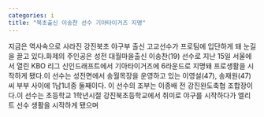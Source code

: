 ```yaml
---
categories: i
title: "북초출신 이송찬 선수 기아타이거즈 지명"
---
```

지금은 역사속으로 사라진 강진북초 야구부 출신 고교선수가 프로팀에 입단하게 돼 눈길을 끌고 있다.화제의 주인공은 성전 대월마을출신 이송찬(19) 선수로 지난 15일 서울에서 열린 KBO 리그 신인드래프트에서 기아타이거즈에 6라운드로 지명돼 프로생활을 시작하게 됐다.이 선수는 성전면에서 송월목장을 운영하고 있는 이영설(47), 송재원(47)씨 부부 사이에 1남1녀중 둘째이다. 이 선수의 조부는 이종배 전 강진완도축협 조합장이다.이 선수는 초등학교 1학년시절 강진북초등학교에서 취미로 야구를 시작하다가 엘리트 선수 생활을 시작하게 됐으며